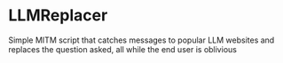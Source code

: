# LLMReplacer
Simple MITM script that catches messages to popular LLM websites and replaces the question asked, all while the end user is oblivious
